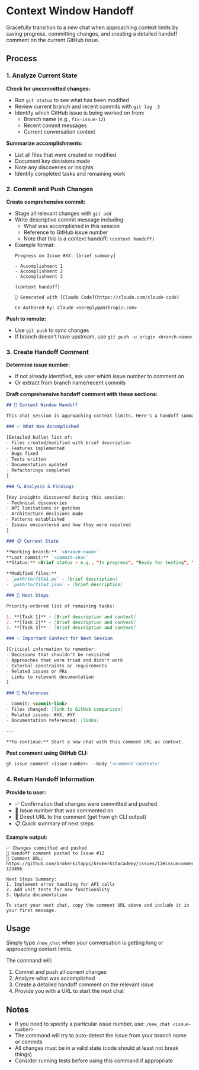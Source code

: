 # Context Window Handoff

Gracefully transition to a new chat when approaching context limits by saving progress, committing changes, and creating a detailed handoff comment on the current GitHub issue.

## Process

### 1. Analyze Current State

**Check for uncommitted changes:**
- Run `git status` to see what has been modified
- Review current branch and recent commits with `git log -3`
- Identify which GitHub issue is being worked on from:
  - Branch name (e.g., `fix-issue-12`)
  - Recent commit messages
  - Current conversation context

**Summarize accomplishments:**
- List all files that were created or modified
- Document key decisions made
- Note any discoveries or insights
- Identify completed tasks and remaining work

### 2. Commit and Push Changes

**Create comprehensive commit:**
- Stage all relevant changes with `git add`
- Write descriptive commit message including:
  - What was accomplished in this session
  - Reference to GitHub issue number
  - Note that this is a context handoff: `(context handoff)`
- Example format:
  ```
  Progress on Issue #XX: [brief summary]

  - Accomplishment 1
  - Accomplishment 2
  - Accomplishment 3

  (context handoff)

  🤖 Generated with [Claude Code](https://claude.com/claude-code)

  Co-Authored-By: Claude <noreply@anthropic.com>
  ```

**Push to remote:**
- Use `git push` to sync changes
- If branch doesn't have upstream, use `git push -u origin <branch-name>`

### 3. Create Handoff Comment

**Determine issue number:**
- If not already identified, ask user which issue number to comment on
- Or extract from branch name/recent commits

**Draft comprehensive handoff comment with these sections:**

```markdown
## 🔄 Context Window Handoff

This chat session is approaching context limits. Here's a handoff summary for the next session.

### ✅ What Was Accomplished

[Detailed bullet list of:
- Files created/modified with brief description
- Features implemented
- Bugs fixed
- Tests written
- Documentation updated
- Refactorings completed
]

### 🔍 Analysis & Findings

[Key insights discovered during this session:
- Technical discoveries
- API limitations or gotchas
- Architecture decisions made
- Patterns established
- Issues encountered and how they were resolved
]

### 📋 Current State

**Working branch:** `<branch-name>`
**Last commit:** `<commit-sha>`
**Status:** <Brief status - e.g., "In progress", "Ready for testing", "Blocked">

**Modified files:**
- `path/to/file1.py` - [brief description]
- `path/to/file2.json` - [brief description]

### 🎯 Next Steps

Priority-ordered list of remaining tasks:

1. **[Task 1]** - [Brief description and context]
2. **[Task 2]** - [Brief description and context]
3. **[Task 3]** - [Brief description and context]

### 💡 Important Context for Next Session

[Critical information to remember:
- Decisions that shouldn't be revisited
- Approaches that were tried and didn't work
- External constraints or requirements
- Related issues or PRs
- Links to relevant documentation
]

### 🔗 References

- Commit: <commit-link>
- Files changed: [link to GitHub comparison]
- Related issues: #XX, #YY
- Documentation referenced: [links]

---

**To continue:** Start a new chat with this comment URL as context.
```

**Post comment using GitHub CLI:**
```bash
gh issue comment <issue-number> --body "<comment-content>"
```

### 4. Return Handoff Information

**Provide to user:**
- ✅ Confirmation that changes were committed and pushed
- 📝 Issue number that was commented on
- 🔗 Direct URL to the comment (get from gh CLI output)
- 📋 Quick summary of next steps

**Example output:**
```
✅ Changes committed and pushed
📝 Handoff comment posted to Issue #12
🔗 Comment URL: https://github.com/brokerkitapps/brokerkitacademy/issues/12#issuecomment-123456

Next Steps Summary:
1. Implement error handling for API calls
2. Add unit tests for new functionality
3. Update documentation

To start your next chat, copy the comment URL above and include it in your first message.
```

## Usage

Simply type `/new_chat` when your conversation is getting long or approaching context limits.

The command will:
1. Commit and push all current changes
2. Analyze what was accomplished
3. Create a detailed handoff comment on the relevant issue
4. Provide you with a URL to start the next chat

## Notes

- If you need to specify a particular issue number, use: `/new_chat <issue-number>`
- The command will try to auto-detect the issue from your branch name or commits
- All changes must be in a valid state (code should at least not break things)
- Consider running tests before using this command if appropriate
